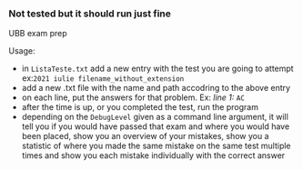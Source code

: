 ### Not tested but it should run just fine

UBB exam prep

Usage:
* in `ListaTeste.txt` add a new entry with the test you are going to attempt ex:`2021 iulie filename_without_extension`
* add a new .txt file with the name and path accodring to the above entry
* on each line, put the answers for that problem. Ex: *line 1:* `AC`
* after the time is up, or you completed the test, run the program
* depending on the `DebugLevel` given as a command line argument, it will tell you if you would have passed that exam and where you would have been placed, show you an overview of your mistakes, show you a statistic of where you made the same mistake on the same test multiple times and show you each mistake individually with the correct answer